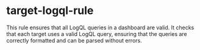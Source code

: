 # target-logql-rule

This rule ensures that all LogQL queries in a dashboard are valid. It checks that each target uses a valid LogQL query, ensuring that the queries are correctly formatted and can be parsed without errors.
